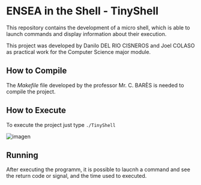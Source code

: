# ENSEA in the Shell - TinyShell

This repository contains the development of a micro shell, which is able to launch commands and display information about their execution.

This project was developed by Danilo DEL RIO CISNEROS and Joel COLASO as practical work for the Computer Science major module.

## How to Compile

The *Makefile* file developed by the professor Mr. C. BARÈS is needed to compile the project.

## How to Execute

To execute the project just type `./TinyShell`

![imagen](https://github.com/user-attachments/assets/1f448950-b79f-4f90-b753-2e38ce614192)

## Running

After executing the programm, it is possible to laucnh a command and see the return code or signal, and the time used to executed.


